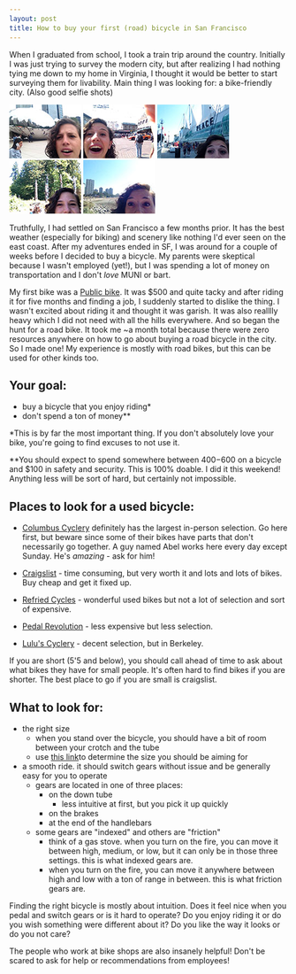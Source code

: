 ```yaml
---
layout: post
title: How to buy your first (road) bicycle in San Francisco
---
```


When I graduated from school, I took a train trip around the country. Initially I was just trying to survey the modern city, but after realizing I had nothing tying me down to my home in Virginia, I thought it would be better to start surveying them for livability. Main thing I was looking for: a bike-friendly city. (Also good selfie shots)

![Chicago?](/assets/IMG_2167.jpg)
![Seattle!](/assets/IMG_2434.jpg)
![Canada.](/assets/IMG_2452.jpg)
![Canada.](/assets/IMG_2461.jpg)
![Poles!](/assets/IMG_2481.jpg)

Truthfully, I had settled on San Francisco a few months prior. It has the best weather (especially for biking) and scenery like nothing I'd ever seen on the east coast. After my adventures ended in SF, I was around for a couple of weeks before I decided to buy a bicycle. My parents were skeptical because I wasn't employed (yet!), but I was spending a lot of money on transportation and I don't *love* MUNI or bart.

My first bike was a [Public bike](http://publicbikes.com/p/PUBLIC-V7-2015-Best-City-Bike-Commuter-Cruiser-Bicycle-Reviews). It was $500 and quite tacky and after riding it for five months and finding a job, I suddenly started to dislike the thing. I wasn't excited about riding it and thought it was garish. It was also realllly heavy which I did not need with all the hills everywhere. And so began the hunt for a road bike. It took me ~a month total because there were zero resources anywhere on how to go about buying a road bicycle in the city. So I made one! My experience is mostly with road bikes, but this can be used for other kinds too.

Your goal:
---
* buy a bicycle that you enjoy riding*
* don't spend a ton of money** 

*This is by far the most important thing. If you don't absolutely love your bike, you're going to find excuses to not use it.

**You should expect to spend somewhere between $400-$600 on a bicycle and $100 in safety and security. This is 100% doable. I did it this weekend! Anything less will be sort of hard, but certainly not impossible.

Places to look for a used bicycle:
---
* [Columbus Cyclery](http://www.gobikeit.com/cyclery/buy-a-bike/used-bikes/) definitely has the largest in-person selection. Go here first, but beware since some of their bikes have parts that don't necessarily go together. A guy named Abel works here every day except Sunday. He's *amazing* - ask for him!

* [Craigslist](http://sfbay.craigslist.org/search/bik) - time consuming, but very worth it and lots and lots of bikes. Buy cheap and get it fixed up.

* [Refried Cycles](http://www.refriedcycles.com/) - wonderful used bikes but not a lot of selection and sort of expensive.

* [Pedal Revolution](http://www.pedalrevolution.org/) - less expensive but less selection.

* [Lulu's Cyclery](http://www.yelp.com/biz/lulus-cyclery-berkeley) - decent selection, but in Berkeley.

If you are short (5'5 and below), you should call ahead of time to ask about what bikes they have for small people. It's often hard to find bikes if you are shorter. The best place to go if you are small is craigslist.

What to look for:
---
* the right size
	* when you stand over the bicycle, you should have a bit of room between your crotch and the tube
	* use [this link](http://www.ebicycles.com/bicycle-tools/frame-sizer)to determine the size you should be aiming for 
* a smooth ride. it should switch gears without issue and be generally easy for you to operate
	* gears are located in one of three places:
		* on the down tube
			* less intuitive at first, but you pick it up quickly 
		* on the brakes
		* at the end of the handlebars
	* some gears are "indexed" and others are "friction"
		* think of a gas stove. when you turn on the fire, you can move it between high, medium, or low, but it can only be in those three settings. this is what indexed gears are.
		* when you turn on the fire, you can move it anywhere between high and low with a ton of range in between. this is what friction gears are.


Finding the right bicycle is mostly about intuition. Does it feel nice when you pedal and switch gears or is it hard to operate? Do you enjoy riding it or do you wish something were different about it? Do you like the way it looks or do you not care? 

The people who work at bike shops are also insanely helpful! Don't be scared to ask for help or recommendations from employees! 


